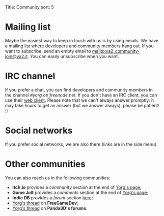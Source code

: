 Title: Community
sort: 5

Mailing list
============

Maybe the easiest way to keep in touch with us is by using emails. We have a mailing list where developers and community members hang out. If you want to subscribe, send an empty email to <mailto:ya2_community-join@ya2.it>. You can easily unsubscribe when you want.

IRC channel
===========

If you prefer a chat, you can find developers and community members in the channel *#yorg* on *freenode.net*. If you don't have an IRC client, you can use their [web client](http://webchat.freenode.net/?channels=yorg). Please note that we can't always answer promptly: it may take hours to get an answer (but we answer always), please be patient! :)

Social networks
===============

If you prefer social networks, we are also there (links are in the side menu).

Other communities
=================

You can also reach us in the following communities:

* **itch.io** provides a *community* section at the end of [Yorg's page](https://ya2.itch.io/yorg);
* **Game Jolt** provides a *comments* section at the end of [Yorg's page](https://gamejolt.com/games/yorg/248156);
* **Indie DB** provides a *forum* section [here](http://www.indiedb.com/games/yorg/forum);
* [Yorg's thread](https://forum.freegamedev.net/viewtopic.php?f=22&t=7503) on **FreeGameDev**;
* [Yorg's thread](https://discourse.panda3d.org/t/yorg/15089) on **Panda3D's forums**.
